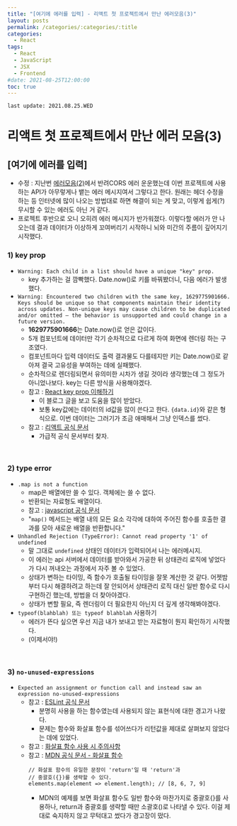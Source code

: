 ```yaml
---
title: "[여기에 에러를 입력] - 리액트 첫 프로젝트에서 만난 에러모음(3)"
layout: posts
permalink: /categories/:categories/:title
categories:
  - React
tags:
  - React
  - JavaScript
  - JSX
  - Frontend
#date: 2021-08-25T12:00:00
toc: true
---
```

`last update: 2021.08.25.WED`

# 리액트 첫 프로젝트에서 만난 에러 모음(3)    

## [여기에 에러를 입력]  

- 수정 : 지난번 [에러모음(2)](https://highballl.github.io/categories/react/react-error2)에서 반려CORS 에러 운운했는데 이번 프로젝트에 사용하는 API가 아무렇게나 뱉는 에러 메시지여서 그렇다고 한다. 원래는 헤더 수정을 하는 등 인터넷에 많이 나오는 방법대로 하면 해결이 되는 게 맞고, 이렇게 쉽게(?) 무시할 수 있는 에러도 아닌 거 같다.  
- 프로젝트 후반으로 오니 오히려 에러 메시지가 반가워졌다. 이렇다할 에러가 안 나오는데 결과 데이터가 이상하게 꼬여버리기 시작하니 뇌와 미간의 주름이 깊어지기 시작했다.  


### 1) key prop  
 
- `Warning: Each child in a list should have a unique "key" prop.`  
    - key 추가하는 걸 깜빡했다. Date.now()로 키를 바꿔봤더니, 다음 에러가 발생했다.    
- `Warning: Encountered two children with the same key, 1629775901666. Keys should be unique so that components maintain their identity across updates. Non-unique keys may cause children to be duplicated and/or omitted — the behavior is unsupported and could change in a future version.`  
    - **1629775901666**는 Date.now()로 얻은 값이다.   
    - 5개 컴포넌트에 데이터만 각기 순차적으로 다르게 하여 화면에 렌더링 하는 구조였다.   
    - 컴포넌트마다 입력 데이터도 출력 결과물도 다를테지만 키는 Date.now()로 같아져 결국 고유성을 부여하는 데에 실패했다.  
    - 순차적으로 렌더링되면서 유의미한 시차가 생길 것이라 생각했는데 그 정도가 아니었나보다. key는 다른 방식을 사용해야겠다.      
    - 참고 : [React key prop 이해하기](https://awesomezero.com/development/react-key/)   
        - 이 블로그 글을 보고 도움을 많이 받았다.   
        - 보통 key값에는 데이터의 id값을 많이 쓴다고 한다. `{data.id}`와 같은 형식으로. 이번 데이터는 그러기가 조금 애매해서 그냥 인덱스를 썼다.  
    - 참고 : [리액트 공식 문서](https://ko.reactjs.org/docs/lists-and-keys.html#keys-must-only-be-unique-among-siblings)
        - 가급적 공식 문서부터 찾자.  

<br/>

### 2) type error  

- `.map is not a function`  
    - map은 배열에만 쓸 수 있다. 객체에는 쓸 수 없다.   
    - 반환되는 자료형도 배열이다.  
    - 참고 : [javascript 공식 문서](https://developer.mozilla.org/ko/docs/Web/JavaScript/Reference/Global_Objects/Array/map)  
    - "`map()` 메서드는 배열 내의 모든 요소 각각에 대하여 주어진 함수를 호출한 결과를 모아 새로운 배열을 반환합니다."  
- `Unhandled Rejection (TypeError): Cannot read property '1' of undefined`    
    - 말 그대로 `undefined` 상태인 데이터가 입력되어서 나는 에러메시지.   
    - 이 에러는 api 서버에서 데이터를 받아와서 가공한 뒤 상태관리 로직에 넣었다가 다시 꺼내오는 과정에서 자주 볼 수 있었다.  
    - 상태가 변하는 타이밍, 즉 함수가 호출될 타이밍을 잘못 계산한 것 같다. 어젯밤부터 다시 해결하려고 하는데 잘 안되어서 상태관리 로직 대신 일반 함수로 다시 구현하긴 했는데, 방법을 더 찾아야겠다. 
    - 상태가 변할 필요, 즉 렌더링이 더 필요한지 아닌지 더 깊게 생각해봐야겠다.          
- `typeof(blahblah) 또는 typeof blahblah` 사용하기  
    - 에러가 뜬다 싶으면 우선 지금 내가 보내고 받는 자료형이 뭔지 확인하기 시작했다.  
    - (이제서야!)   

<br/>

### 3) `no-unused-expressions`

- `Expected an assignment or function call and instead saw an expression no-unused-expressions`   
    - 참고 : [ESLint 공식 문서](https://eslint.org/docs/2.0.0/rules/no-unused-expressions)  
        - 분명히 사용을 하는 함수였는데 사용되지 않는 표현식에 대한 경고가 나왔다. 
        - 문제는 함수와 화살표 함수를 섞어쓰다가 리턴값을 제대로 살펴보지 않았다는 데에 있었다.
    - 참고 : [화살표 함수 사용 시 주의사항](https://velog.io/@bigbrothershin/JavaScript-화살표-함수-사용-시-와-사용상-주의할-점)  
    - 참고 : [MDN 공식 문서 - 화살표 함수](https://developer.mozilla.org/ko/docs/Web/JavaScript/Reference/Functions/Arrow_functions)
        ```
        // 화살표 함수의 유일한 문장이 'return'일 때 'return'과
        // 중괄호({})를 생략할 수 있다.
        elements.map(element => element.length); // [8, 6, 7, 9]
        ```
        - MDN의 예제를 보면 화살표 함수도 일반 함수와 마찬가지로 중괄호{}를 사용하나, return과 중괄호를 생략할 때만 소괄호()로 나타낼 수 있다. 이걸 제대로 숙지하지 않고 무턱대고 썼다가 경고장이 떴다. 

<br/>

  



